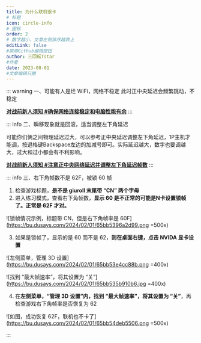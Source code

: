 ```yaml
---
title: 为什么联机很卡
# 标题
icon: circle-info
# 图标
order: 2
# 数字越小，文章左侧排序越靠上
editLink: false
#禁用Github编辑按钮
author: 三回転Tstar
#作者
date: 2023-08-01
#文章编辑日期
---
```


::: warning 一、可能有人是烂 WiFi，网络不稳定
此时正中央延迟会频繁跳动，不稳定

[**对战前新人须知 #确保网络连接稳定和电脑性能有余**](/Beginners/BeforePlaying.html#确保网络连接稳定和电脑性能有余)
:::

::: info 二、瞬移现象就是回滚，适当调整左下角延迟

可能你们俩之间物理延迟过大，可以参考正中央延迟调整左下角延迟，1P主机才能调，按退格键Backspace左边的加减号即可。实际延迟越大，数字也要调越大，过大和过小都会有不利影响。

[**对战前新人须知 #注意正中央网络延迟并调整左下角延迟帧数**](/Beginners/BeforePlaying.html#注意正中央网络延迟并调整左下角延迟帧数)
:::



::: info 三、右下角帧数不是 62F，被锁 60 帧
1. 检查游戏标题，**是不是 giuroll 末尾带 “CN” 两个字母**
2. 进入练习模式，查看右下角帧数，**显示 60 是不正常的可能是N卡设置锁帧了。正常是 62F 才对。**

![锁帧情况示例，标题带 CN，但是右下角帧率是 60F](https://bu.dusays.com/2024/02/01/65bb5396a2d99.png =500x)

3. 如果是锁帧了，显示的是 60 而不是 62，**则在桌面右键，点击 NVIDA 显卡设置**

![左侧菜单，管理 3D 设置](https://bu.dusays.com/2024/02/01/65bb53e4cc88b.png =400x)

![找到 “最大帧速率”，将其设置为 “关”](https://bu.dusays.com/2024/02/01/65bb535b910b6.jpg =400x)

4. 在**左侧菜单，“管理 3D 设置”内，找到 “最大帧速率”，将其设置为 “关”**，再检查游戏右下角帧率是否恢复为 62

![如图，成功恢复 62F，联机也不卡了](https://bu.dusays.com/2024/02/01/65bb54deb5506.png =500x)

:::
